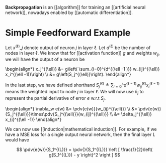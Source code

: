 **Backpropagation** is an [[algorithm]] for training an [[artificial neural network]], nowadays enabled by [[automatic differentiation]].

# Simple Feedforward Example

Let $x^{(\ell)}\_j$ denote output of neuron $j$ in layer $\ell$. Let $d^{(\ell)}$ be the number of nodes in layer $\ell$. We know that for [[activation function]] $g$ and weights $w_{ij}$, we will have the output of a neuron be

\begin{align\*}
x_j^{(\ell)} &= g\left( \sum_{i=0}\^{d^{(\ell -1 )}} w_{ij}^{(\ell)} x_i^{(\ell -1)}\right) \\\\
&= g\left(S_j^{(\ell)}\right).
\end{align\*}

In the last step, we have defined shorthand $S_j^{(\ell)} \triangleq \sum_{i=0}\^{d^{(\ell -1 )}} w_{ij}^{(\ell)} x_i^{(\ell -1)}$ means the weighted input to node $j$ in layer $\ell$. We will now use $\delta_j$ to represent the partial derivative of error $e$ w.r.t $S_j$.

\begin{align\*}
\nabla_w e(w) &= \pdv{e(w)}{w_{ij}^{(\ell)}} \\\\
&= \pdv{e(w)}{S_j\^{(\ell)}}\times\pdv{S_j\^{(\ell)}}{w_{ij}^{(\ell)}} \\\\
&= \delta_j^{(\ell)} x_{i}^{(\ell -1)}
\end{align\*}

We can now use [[induction|mathematical induction]]. For example, if we have a MSE loss for a single output neural network, then the final layer $L$ would have

$$
\pdv{e(w)}{S_1^{(L)}} = \pdv{}{S_1^{(L)}} \left [ \frac{1}{2}\left( g(S_1^{(L)}) - y \right)^2 \right ]
$$